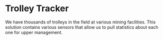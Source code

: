 # Trolley Tracker
We have thousands of trolleys in the field at various mining facilities.  This solution contains various sensors that allow us to pull statistics about each one for upper management.

